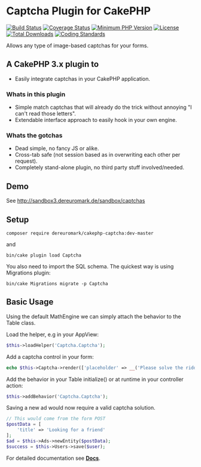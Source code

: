 # Captcha Plugin for CakePHP
[![Build Status](https://api.travis-ci.org/dereuromark/cakephp-captcha.svg)](https://travis-ci.org/dereuromark/cakephp-captcha)
[![Coverage Status](https://coveralls.io/repos/dereuromark/cakephp-captcha/badge.svg)](https://coveralls.io/r/dereuromark/cakephp-captcha)
[![Minimum PHP Version](http://img.shields.io/badge/php-%3E%3D%205.6-8892BF.svg)](https://php.net/)
[![License](https://poser.pugx.org/dereuromark/cakephp-captcha/license)](https://packagist.org/packages/dereuromark/cakephp-captcha)
[![Total Downloads](https://poser.pugx.org/dereuromark/cakephp-captcha/d/total.svg)](https://packagist.org/packages/dereuromark/cakephp-captcha)
[![Coding Standards](https://img.shields.io/badge/cs-PSR--2--R-yellow.svg)](https://github.com/php-fig-rectified/fig-rectified-standards)

Allows any type of image-based captchas for your forms.

## A CakePHP 3.x plugin to
- Easily integrate captchas in your CakePHP application.

### Whats in this plugin
- Simple match captchas that will already do the trick without annoying "I can't read those letters".
- Extendable interface approach to easily hook in your own engine.

### Whats the gotchas
- Dead simple, no fancy JS or alike.
- Cross-tab safe (not session based as in overwriting each other per request).
- Completely stand-alone plugin, no third party stuff involved/needed.

## Demo
See http://sandbox3.dereuromark.de/sandbox/captchas

## Setup
```
composer require dereuromark/cakephp-captcha:dev-master
```
and
```
bin/cake plugin load Captcha
```

You also need to import the SQL schema.
The quickest way is using Migrations plugin:
```
bin/cake Migrations migrate -p Captcha
```

## Basic Usage
Using the default MathEngine we can simply attach the behavior to the Table class.

Load the helper, e.g in your AppView:
```php
$this->loadHelper('Captcha.Captcha');
```

Add a captcha control in your form:
```php
echo $this->Captcha->render(['placeholder' => __('Please solve the riddle')]);
```

Add the behavior in your Table initialize() or at runtime in your controller action:
```php
$this->addBehavior('Captcha.Captcha');
```

Saving a new ad would now require a valid captcha solution.
```php
// This would come from the form POST
$postData = [
	'title' => 'Looking for a friend'
];
$ad = $this->Ads->newEntity($postData);
$success = $this->Users->save($user);
```

For detailed documentation see **[Docs](docs)**.

